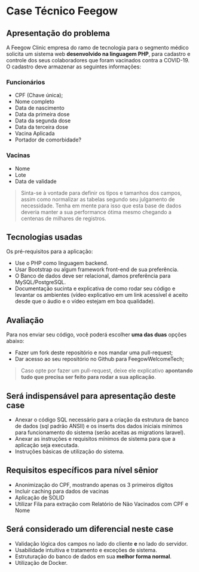 # Case Técnico Feegow

## Apresentação do problema

 A Feegow Clinic empresa do ramo de tecnologia para o segmento médico solicita um sistema web **desenvolvido na linguagem PHP**, para cadastro e controle dos seus colaboradores que foram vacinados contra a COVID-19.
  O cadastro deve armazenar as seguintes informações:

### Funcionários

- CPF  (Chave única);
- Nome completo
- Data de nascimento
- Data da primeira dose
- Data da segunda dose
- Data da terceira dose
- Vacina Aplicada
- Portador de comorbidade?

### Vacinas

- Nome
- Lote
- Data de validade

> Sinta-se à vontade para definir os tipos e tamanhos dos campos, assim como normalizar as tabelas segundo seu julgamento de necessidade. Tenha em mente para isso que esta base de dados deveria manter a sua performance ótima mesmo chegando a centenas de milhares de registros.

## Tecnologias usadas

Os pré-requisitos para a aplicação:
- Use o PHP como linguagem backend.
- Usar Bootstrap ou algum framework front-end de sua preferência.
- O Banco de dados deve ser relacional, damos preferência para MySQL/PostgreSQL.
- Documentação sucinta e explicativa de como rodar seu código e levantar os ambientes (vídeo explicativo em um link acessível é aceito desde que o áudio e o vídeo estejam em boa qualidade).

## Avaliação

Para nos enviar seu código, você poderá escolher **uma das duas** opções abaixo:
- Fazer um fork deste repositório e nos mandar uma pull-request;
- Dar acesso ao seu repositório no Github para FeegowWelcomeTech;
> Caso opte por fazer um pull-request, deixe ele explicativo **apontando tudo que precisa ser feito para rodar a sua aplicação**.

## Será indispensável para apresentação deste case

- Anexar o código SQL necessário para a criação da estrutura de banco de dados (sql padrão ANSII) e os inserts dos dados iniciais mínimos para funcionamento do sistema (serão aceitas as migrations laravel).
- Anexar as instruções e requisitos mínimos de sistema para que a aplicação seja executada.
- Instruções básicas de utilização do sistema.

## Requisitos específicos para nível sênior

- Anonimização do CPF, mostrando apenas os 3 primeiros dígitos
- Incluir caching para dados de vacinas
- Aplicação de SOLID
- Utilizar Fila para extração com Relatório de Não Vacinados com CPF e Nome

## Será considerado um diferencial neste case

- Validação lógica dos campos no lado do cliente **e** no lado do servidor.
- Usabilidade intuitiva e tratamento e exceções de sistema.
- Estruturação do banco de dados em sua **melhor forma normal**.
- Utilização de Docker.
